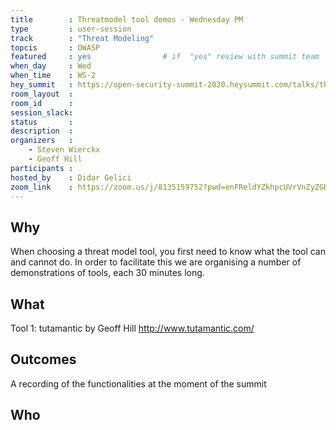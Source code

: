 ```yaml
---
title        : Threatmodel tool demos - Wednesday PM
type         : user-session
track        : "Threat Modeling"
topcis       : OWASP
featured     : yes                # if  "yes" review with summit team
when_day     : Wed
when_time    : WS-2
hey_summit   : https://open-security-summit-2020.heysummit.com/talks/threatmodel-tool-demos-wednesday/
room_layout  :
room_id      :
session_slack: 
status       : 
description  : 
organizers   :
    - Steven Wierckx
    - Geoff Hill
participants :
hosted_by    : Didar Gelici
zoom_link    : https://zoom.us/j/8135159752?pwd=enFReldYZkhpcUVrVnZyZGRoaXI1Zz09
---
```


## Why
When choosing a threat model tool, you first need to know what the tool can and cannot do. In order to facilitate this we are organising a number of demonstrations of tools, each 30 minutes long.

## What
Tool 1: tutamantic by Geoff Hill
http://www.tutamantic.com/


## Outcomes
A recording of the functionalities at the moment of the summit

## Who

